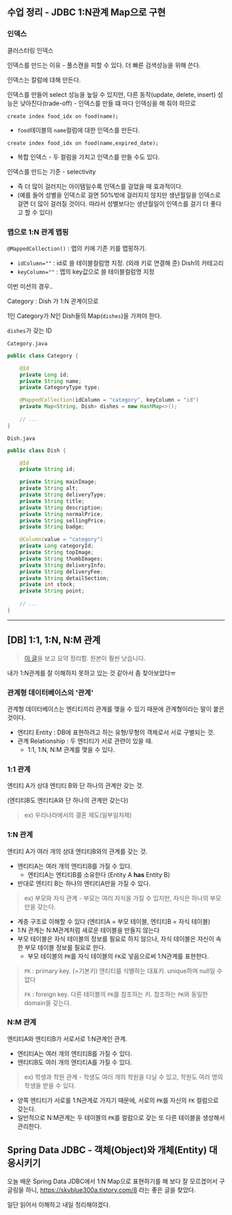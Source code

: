## 수업 정리 - JDBC 1:N관계 Map으로 구현

### 인덱스

클러스터링 인덱스

인덱스를 만드는 이유 - 풀스캔을 피할 수 있다. 더 빠른 검색성능을 위해 쓴다.

인덱스는 칼럼에 대해 만든다.

인덱스를 만들어 select 성능을 높일 수 있지만, 다른 동작(update, delete, insert) 성능은 낮아진다(trade-off) - 인덱스를 만들 떄 마다 인덱싱을 해 줘야 하므로

`create index food_idx on food(name);`

- `food`테이블의  `name`컬럼에 대한 인덱스를 만든다.

`create index food_idx on food(name,expired_date);`

- 복합 인덱스 - 두 컬럼을 가지고 인덱스를 만들 수도 있다.

인덱스를 만드는 기준 - selectivity

- 즉 더 많이 걸러지는 아이템일수록 인덱스를 걸었을 때 효과적이다. 
- (예를 들어 성별을 인덱스로 걸면 50%밖에 걸러지지 않지만 생년월일을 인덱스로 걸면 더 많이 걸러질 것이다. 따라서 성별보다는 생년월일이 인덱스를 걸기 더 좋다고 할 수 있다)

### 맵으로 1:N 관계 맵핑

`@MappedCollection()` : 맵의 키에 기존 키를 맵핑하기. 

- `idColumn=""` : id로 쓸 테이블컬럼명 지정. (외래 키로 연결해 준) Dish의 카테고리
- `keyColumn=""` : 맵의 key값으로 쓸 테이블컬럼명 지정



이번 미션의 경우..

Category : Dish 가 1:N 관계이므로

1인 Category가 N인 Dish들의 Map(`dishes`)을 가져야 한다.

`dishes`가 갖는 ID

`Category.java`

```java
public class Category {

    @Id
    private Long id;
    private String name;
    private CategoryType type;

    @MappedCollection(idColumn = "category", keyColumn = "id")
    private Map<String, Dish> dishes = new HashMap<>();
    
    // ...
}
```

`Dish.java`

```java
public class Dish {

    @Id
    private String id;

    private String mainImage;
    private String alt;
    private String deliveryType;
    private String title;
    private String description;
    private String normalPrice;
    private String sellingPrice;
    private String badge;

    @Column(value = "category")
    private Long categoryId;
    private String topImage;
    private String thumbImages;
    private String deliveryInfo;
    private String deliveryFee;
    private String detailSection;
    private int stock;
    private String point;
    
    // ...
}
```





---



## [DB] 1:1, 1:N, N:M 관계

> [이 글](https://velog.io/@gillog/DB-11-1N-NM-%EA%B4%80%EA%B3%84)을 보고 요약 정리함. 원본이 훨씬 낫습니다.

내가 1:N관계를 잘 이해하지 못하고 있는 것 같아서 좀 찾아보았다ㅠ

### 관계형 데이터베이스의 '관계'

관계형 데이터베이스는 엔티티끼리 관계를 맺을 수 있기 때문에 관계형이라는 말이 붙은 것이다.

- 엔티티 Entity : DB에 표현하려고 하는 유형/무형의 객체로서 서로 구별되는 것.
- 관계 Relationship : 두 엔티티가 서로 관련이 있을 때.
  - 1:1, 1:N, N:M 관계를 맺을 수 있다.

### 1:1 관계

엔티티 A가 상대 엔티티 B와 단 하나의 관계만 갖는 것. 

(엔티티B도 엔티티A와 단 하나의 관계만 갖는다)

> ex) 우리나라에서의 결혼 제도(일부일처제)

### 1:N 관계

엔티티 A가 여러 개의 상대 엔티티B와의 관계를 갖는 것.

- 엔티티A는 여러 개의 엔티티B를 가질 수 있다.
  - 엔티티A는 엔티티B를 소유한다 (Entity A **has** Entity B)
- 반대로 엔티티 B는 하나의 엔티티A만을 가질 수 있다.

> ex) 부모와 자식 관계 - 부모는 여러 자식을 가질 수 있지만, 자식은 하나의 부모만을 갖는다.

- 계층 구조로 이해할 수 있다 (엔티티A = 부모 테이블, 엔티티B = 자식 테이블)
- 1:N 관계는 N:M관계처럼 새로운 테이블을 만들지 않는다
- 부모 테이블은 자식 테이블의 정보를 필요로 하지 않으나, 자식 테이블은 자신이 속한 부모 테이블 정보를 필요로 한다.
  - 부모 테이블의 `PK`를 자식 테이블의 `FK`로 넣음으로써 1:N관계를 표현한다.

> `PK` : primary key. (=기본키) 엔티티를 식별하는 대표키. unique하며 null일 수 없다
>
> `FK` : foreign key. 다른 테이블의 `PK`를 참조하는 키. 참조하는 `PK`와 동일한 domain을 갖는다.

### N:M 관계

엔티티A와 엔티티B가 서로서로 1:N관계인 관계.

- 엔티티A는 여러 개의 엔티티B를 가질 수 있다.
- 엔티티B도 여러 개의 엔티티A를 가질 수 있다.

> ex) 학생과 학원 관계 - 학생도 여러 개의 학원을 다닐 수 있고, 학원도 여러 명의 학생을 받을 수 있다.

- 양쪽 엔티티가 서로를 1:N관계로 가지기 때문에, 서로의 `PK`를 자신의 `FK` 컬럼으로 갖는다.
- 일반적으로 N:M관계는 두 테이블의 `PK`를 컬럼으로 갖는 또 다른 테이블을 생성해서 관리한다.



## Spring Data JDBC - 객체(Object)와 개체(Entity) 대응시키기

오늘 배운 Spring Data JDBC에서 1:N Map으로 표현하기를 해 보다 잘 모르겠어서 구글링을 하니, https://skyblue300a.tistory.com/8 라는 좋은 글을 찾았다.

일단 읽어서 이해하고 내일 정리해야겠다.







